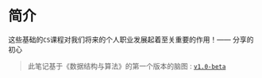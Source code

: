 # 简介

这些基础的`CS`课程对我们将来的个人职业发展起着至关重要的作用！—— 分享的初心

> 此笔记基于《数据结构与算法》的第一个版本的脑图 : [`v1.0-beta`](https://github.com/GoogTech/cs-learning-note/releases/tag/v1.0-beta)

